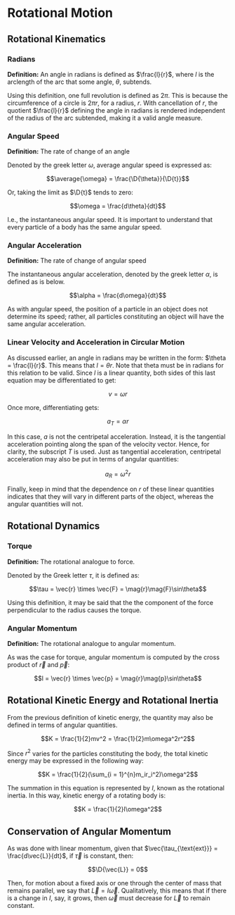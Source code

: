 # Rotational Motion

## Rotational Kinematics

### Radians

**Definition:** An angle in radians is defined as $\frac{l}{r}$, where $l$ is the arclength of the arc that some angle, $\theta$, subtends.

Using this definition, one full revolution is defined as $2\pi$. This is because the circumference of a circle is $2\pi r$, for a radius, $r$. With cancellation of $r$, the quotient $\frac{l}{r}$ defining the angle in radians is rendered independent of the radius of the arc subtended, making it a valid angle measure.

### Angular Speed

**Definition:** The rate of change of an angle

Denoted by the greek letter $\omega$, average angular speed is expressed as:

$$\average{\omega} = \frac{\D{\theta}}{\D{t}}$$

Or, taking the limit as $\D{t}$ tends to zero:

$$\omega = \frac{d\theta}{dt}$$

I.e., the instantaneous angular speed. It is important to understand that every particle of a body has the same angular speed.

### Angular Acceleration

**Definition:** The rate of change of angular speed

The instantaneous angular acceleration, denoted by the greek letter $\alpha$, is defined as is below.

$$\alpha = \frac{d\omega}{dt}$$

As with angular speed, the position of a particle in an object does not determine its speed; rather, all particles constituting an object will have the same angular acceleration.

### Linear Velocity and Acceleration in Circular Motion

As discussed earlier, an angle in radians may be written in the form: $\theta = \frac{l}{r}$. This means that $l = \theta r$. Note that theta must be in radians for this relation to be valid. Since $l$ is a linear quantity, both sides of this last equation may be differentiated to get:

$$v = \omega r$$

Once more, differentiating gets:

$$a_T = \alpha r$$

In this case, $a$ is not the centripetal acceleration. Instead, it is the tangential acceleration pointing along the span of the velocity vector. Hence, for clarity, the subscript $T$ is used. Just as tangential acceleration, centripetal acceleration may also be put in terms of angular quantities:

$$a_R = \omega^2 r$$

Finally, keep in mind that the dependence on $r$ of these linear quantities indicates that they will vary in different parts of the object, whereas the angular quantities will not.

## Rotational Dynamics

### Torque

**Definition:** The rotational analogue to force.

Denoted by the Greek letter $\tau$, it is defined as:

$$\tau = \vec{r} \times \vec{F} = \mag{r}\mag{F}\sin\theta$$

Using this definition, it may be said that the the component of the force perpendicular to the radius causes the torque.

### Angular Momentum

**Definition:** The rotational analogue to angular momentum.

As was the case for torque, angular momentum is computed by the cross product of $\vec{r}$ and $\vec{p}$:

$$l = \vec{r} \times \vec{p} = \mag{r}\mag{p}\sin\theta$$

<!-- Add proof for torque in terms of angular momentum here -->

## Rotational Kinetic Energy and Rotational Inertia

From the previous definition of kinetic energy, the quantity may also be defined in terms of angular quantities.

$$K = \frac{1}{2}mv^2 = \frac{1}{2}m\omega^2r^2$$

Since $r^2$ varies for the particles constituting the body, the total kinetic energy may be expressed in the following way:

$$K = \frac{1}{2}(\sum_{i = 1}^{n}m_ir_i^2)\omega^2$$

The summation in this equation is represented by $I$, known as the rotational inertia. In this way, kinetic energy of a rotating body is:

$$K = \frac{1}{2}I\omega^2$$

## Conservation of Angular Momentum

As was done with linear momentum, given that $\vec{\tau_{\text{ext}}} = \frac{d\vec{L}}{dt}$, if $\vec{\tau}$ is constant, then:

$$\D{\vec{L}} = 0$$

Then, for motion about a fixed axis or one through the center of mass that remains parallel, we say that $\vec{L} = I\vec{\omega}$. Qualitatively, this means that if there is a change in $I$, say, it grows, then $\vec{\omega}$ must decrease for $\vec{L}$ to remain constant.


